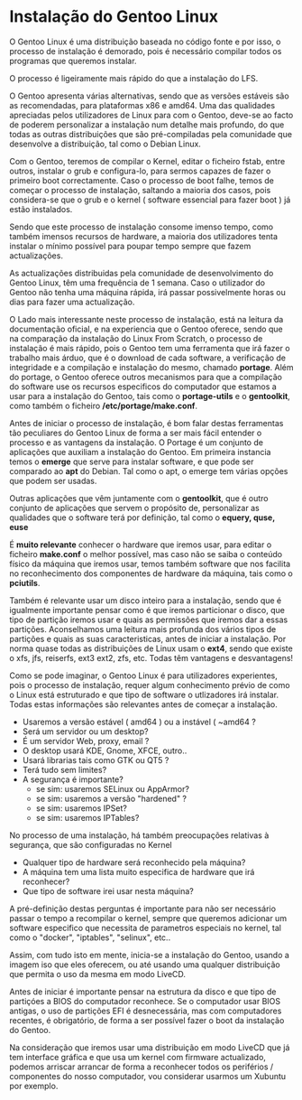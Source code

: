 # Instalação do Gentoo Linux

O Gentoo Linux é uma distribuição baseada no código fonte e por isso,
o processo de instalação é demorado, pois é necessário compilar todos os programas que queremos instalar.

O processo é ligeiramente mais rápido do que a instalação do LFS.

O Gentoo apresenta várias alternativas, sendo que as versões estáveis são as recomendadas, para plataformas x86 e amd64.
Uma das qualidades apreciadas pelos utilizadores de Linux para com o Gentoo,
deve-se ao facto de poderem personalizar a instalação num detalhe mais profundo, do que todas as outras distribuições
que são pré-compiladas pela comunidade que desenvolve a distribuição, tal como o Debian Linux.

Com o Gentoo, teremos de compilar o Kernel, editar o ficheiro fstab, entre outros, instalar o grub e configura-lo, para sermos capazes de fazer o
primeiro boot correctamente. Caso o processo de boot falhe, temos de começar o processo de instalação, saltando a
maioria dos casos, pois considera-se que o grub e o kernel ( software essencial para fazer boot ) já estão instalados.

Sendo que este processo de instalação consome imenso tempo, como também imensos recursos de hardware,
a maioria dos utilizadores tenta instalar o mínimo possível para poupar tempo sempre que fazem actualizações.

As actualizações distribuidas pela comunidade de desenvolvimento do Gentoo Linux, têm uma frequência de 1 semana.
Caso o utilizador do Gentoo não tenha uma máquina rápida, irá passar possivelmente horas ou dias para fazer uma
actualização.

O Lado mais interessante neste processo de instalação, está na leitura da documentação oficial,
e na experiencia que o Gentoo oferece, sendo que na comparação da instalação do Linux From Scratch,
o processo de instalação é mais rápido, pois o Gentoo tem uma ferramenta que irá fazer o trabalho mais árduo,
que é o download de cada software, a verificação de integridade e a compilação e instalação do mesmo,
chamado <b>portage</b>. Além do portage, o Gentoo oferece outros mecanismos para que a compilação do software
use os recursos especificos do computador que estamos a usar para a instalação do Gentoo, tais como o
<b>portage-utils</b> e o <b>gentoolkit</b>, como também o ficheiro <b>/etc/portage/make.conf</b>.

Antes de iniciar o processo de instalação, é bom falar destas ferramentas tão peculiares do Gentoo Linux de
forma a ser mais fácil entender o processo e as vantagens da instalação. O Portage é um conjunto de aplicações
que auxiliam a instalação do Gentoo. Em primeira instancia temos o <b>emerge</b> que serve para instalar software,
e que pode ser comparado ao <b>apt</b> do Debian. Tal como o apt, o emerge tem várias opções que podem ser usadas.

Outras aplicações que vêm juntamente com o <b>gentoolkit</b>, que é outro conjunto de aplicações que servem o propósito de,
personalizar as qualidades que o software terá por definição, tal como o <b>equery, quse, euse</b>

É <b>muito relevante</b> conhecer o hardware que iremos usar, para editar o ficheiro <b>make.conf</b> o melhor possível,
mas caso não se saiba o conteúdo físico da máquina que iremos usar, temos também software que nos facilita no
reconhecimento dos componentes de hardware da máquina, tais como o <b>pciutils</b>.

Também é relevante usar um disco inteiro para a instalação, sendo que é igualmente importante pensar como é que iremos
particionar o disco, que tipo de partição iremos usar e quais as permissões que iremos dar a essas partições.
Aconselhamos uma leitura mais profunda dos vários tipos de partições e quais as suas caracteristicas, antes de iniciar a
instalação. Por norma quase todas as distribuições de Linux usam o <b>ext4</b>, sendo que existe o
xfs, jfs, reiserfs, ext3 ext2, zfs, etc. Todas têm vantagens e desvantagens!

Como se pode imaginar, o Gentoo Linux é para utilizadores experientes, pois o processo de instalação, requer algum
conhecimento prévio de como o Linux está estruturado e que tipo de software o utlizadores irá instalar.
Todas estas informações são relevantes antes de começar a instalação.

- Usaremos a versão estável ( amd64 ) ou a instável ( ~amd64 ?
- Será um servidor ou um desktop?
- É um servidor Web, proxy, email ?
- O desktop usará KDE, Gnome, XFCE, outro..
- Usará librarias tais como GTK ou QT5 ?
- Terá tudo sem limites?
- A segurança é importante?
  - se sim: usaremos SELinux ou AppArmor?
  - se sim: usaremos a versão "hardened" ?
  - se sim: usaremos IPSet?
  - se sim: usaremos IPTables?

No processo de uma instalação, há também preocupações relativas à segurança, que são configuradas no Kernel

- Qualquer tipo de hardware será reconhecido pela máquina?
- A máquina tem uma lista muito especifica de hardware que irá reconhecer?
- Que tipo de software irei usar nesta máquina?

A pré-definição destas perguntas é importante para não ser necessário passar o tempo a recompilar o kernel,
sempre que queremos adicionar um software especifico que necessita de parametros especiais no kernel, tal como o
"docker", "iptables", "selinux", etc..

Assim, com tudo isto em mente, inicia-se a instalação do Gentoo, usando a imagem iso que eles oferecem,
ou até usando uma qualquer distribuição que permita o uso da mesma em modo LiveCD.

Antes de iniciar é importante pensar na estrutura da disco e que tipo de partiçóes a BIOS do computador reconhece.
Se o computador usar BIOS antigas, o uso de partições EFI é desnecessária, mas com computadores recentes, é obrigatório,
de forma a ser possível fazer o boot da instalação do Gentoo.

Na consideração que iremos usar uma distribuição em modo LiveCD que já tem interface gráfica e que usa um kernel com
firmware actualizado, podemos arriscar arrancar de forma a reconhecer todos os periférios / componentes do nosso computador,
vou considerar usarmos um Xubuntu por exemplo.
